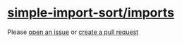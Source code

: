 [simple-import-sort/imports](https://github.com/lydell/eslint-plugin-simple-import-sort#sort-order)
===================================================================================================
Please [open an issue](https://github.com/rasenplanscher/eslint-config-rasenplanscher/issues/new)
or [create a pull request](https://github.com/rasenplanscher/eslint-config-rasenplanscher/edit/main/src/rules-configurations/simple-import-sort/imports.md)